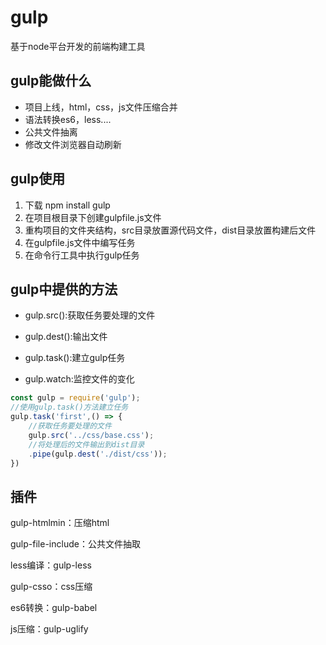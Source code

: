 #  gulp

基于node平台开发的前端构建工具

##  gulp能做什么

* 项目上线，html，css，js文件压缩合并
* 语法转换es6，less....
* 公共文件抽离
* 修改文件浏览器自动刷新

##  gulp使用

1. 下载  npm install gulp
2. 在项目根目录下创建gulpfile.js文件
3. 重构项目的文件夹结构，src目录放置源代码文件，dist目录放置构建后文件
4. 在gulpfile.js文件中编写任务
5. 在命令行工具中执行gulp任务

##  gulp中提供的方法

* gulp.src():获取任务要处理的文件

* gulp.dest():输出文件

* gulp.task():建立gulp任务

* gulp.watch:监控文件的变化

```javascript
const gulp = require('gulp');
//使用gulp.task()方法建立任务
gulp.task('first',() => {
    //获取任务要处理的文件
    gulp.src('../css/base.css');
    //将处理后的文件输出到dist目录
    .pipe(gulp.dest('./dist/css'));
})
```

##  插件

gulp-htmlmin：压缩html

gulp-file-include：公共文件抽取

less编译：gulp-less

gulp-csso：css压缩

es6转换：gulp-babel

js压缩：gulp-uglify